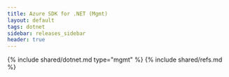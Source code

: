 ```yaml
---
title: Azure SDK for .NET (Mgmt)
layout: default
tags: dotnet
sidebar: releases_sidebar
header: true
---
```

{% include shared/dotnet.md type="mgmt" %}
{% include shared/refs.md %}